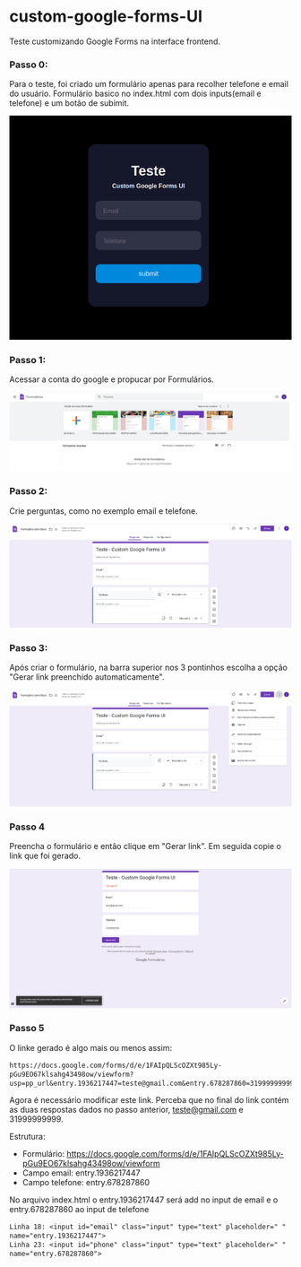 # custom-google-forms-UI

Teste customizando Google Forms na interface frontend.

### Passo 0:
Para o teste, foi criado um formulário apenas para recolher telefone e email do usuário.
Formulário basico no index.html com dois inputs(email e telefone) e um botão de subimit.

![alt text](/assets/forms.png)

### Passo 1:
Acessar a conta do google e propucar por Formulários.

![alt text](/assets/step1.png)

### Passo 2:
Crie perguntas, como no exemplo email e telefone.

![alt text](/assets/step2.png)

### Passo 3:
Após criar o formulário, na barra superior nos 3 pontinhos escolha a opção "Gerar link preenchido automaticamente".

![alt text](/assets/step3.png)

### Passo 4
Preencha o formulário e então clique em "Gerar link". Em seguida copie o link que foi gerado.

![alt text](/assets/step4.png)

### Passo 5
O linke gerado é algo mais ou menos assim:

```
https://docs.google.com/forms/d/e/1FAIpQLScOZXt985Ly-pGu9EO67klsahg43498ow/viewform?usp=pp_url&entry.1936217447=teste@gmail.com&entry.678287860=31999999999
```

Agora é necessário modificar este link. Perceba que no final do link contém as duas respostas dados no passo anterior, teste@gmail.com e 31999999999.

Estrutura:
- Formulário: https://docs.google.com/forms/d/e/1FAIpQLScOZXt985Ly-pGu9EO67klsahg43498ow/viewform
- Campo email: entry.1936217447
- Campo telefone: entry.678287860

No arquivo index.html o entry.1936217447 será add no input de email e o entry.678287860 ao input de telefone

```
Linha 18: <input id="email" class="input" type="text" placeholder=" " name="entry.1936217447">
Linha 23: <input id="phone" class="input" type="text" placeholder=" " name="entry.678287860">
```